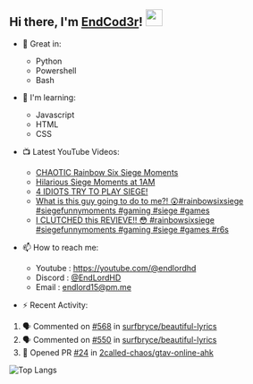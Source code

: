 ## Hi there, I'm [EndCod3r](https://youtube.com/@endlordhd)! <img src='https://github.com/EndCod3r/endlord15/blob/main/wave.gif?raw=true](https://github.com/Endlord15/endlord15/blob/38bca1b569f19b03a6cf246c35db5f7e2f331cc5/wave.gif' width=30>

- 🦾 Great in:
  - Python
  - Powershell
  - Bash

- 🌱 I'm learning:
  - Javascript
  - HTML
  - CSS

- 📺 Latest YouTube Videos:<!-- YOUTUBE:START -->
  - [CHAOTIC Rainbow Six Siege Moments](https://www.youtube.com/watch?v=6q_8GXr_veM)
  - [Hilarious Siege Moments at 1AM](https://www.youtube.com/watch?v=W_iC29iFaHk)
  - [4 IDIOTS TRY TO PLAY SIEGE!](https://www.youtube.com/watch?v=j9kgx48ekjg)
  - [What is this guy going to do to me?! 😲#rainbowsixsiege #siegefunnymoments #gaming #siege #games](https://www.youtube.com/watch?v=HVF58YDwcvw)
  - [I CLUTCHED this REVIEVE!! 😳 #rainbowsixsiege #siegefunnymoments #gaming #siege #games #r6s](https://www.youtube.com/watch?v=Im6AQQXmoQ8)<!-- YOUTUBE:END -->


- 📫 How to reach me:
  - Youtube : <https://youtube.com/@endlordhd>
  - Discord : [@EndLordHD](https://discord.com/users/725204289022066688)
  - Email : endlord15@pm.me

 - ⚡️ Recent Activity:
<!--START_SECTION:activity-->
1. 🗣 Commented on [#568](https://github.com/surfbryce/beautiful-lyrics/issues/568#issuecomment-2119120410) in [surfbryce/beautiful-lyrics](https://github.com/surfbryce/beautiful-lyrics)
2. 🗣 Commented on [#550](https://github.com/surfbryce/beautiful-lyrics/issues/550#issuecomment-2119120295) in [surfbryce/beautiful-lyrics](https://github.com/surfbryce/beautiful-lyrics)
3. 💪 Opened PR [#24](https://github.com/2called-chaos/gtav-online-ahk/pull/24) in [2called-chaos/gtav-online-ahk](https://github.com/2called-chaos/gtav-online-ahk)
<!--END_SECTION:activity-->

  ![Top Langs](https://github-readme-stats-endlord15.vercel.app/api/top-langs/?username=endcod3r&layout=compact&theme=transparent)
